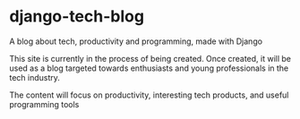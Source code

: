 # django-tech-blog
A blog about tech, productivity and programming, made with Django

This site is currently in the process of being created. Once created, it will be used as a blog targeted towards enthusiasts and young professionals in the tech industry. 

The content will focus on productivity, interesting tech products, and useful programming tools
